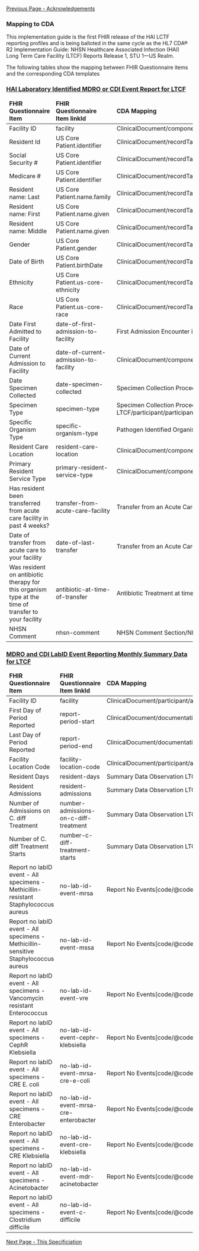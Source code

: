 [Previous Page - Acknowledgements](acknowledgements.html)

<!-- { :.no_toc } -->

<!-- TOC  the css styling for this is \pages\assets\css\project.css under 'markdown-toc'-->

<!-- * Do not remove this line (it will not be displayed)
{:toc} -->

<!-- end TOC -->

### Mapping to CDA
  
  <p>This implementation guide is the first FHIR release of the HAI LCTF reporting profiles and is being balloted in the same cycle as the HL7 CDA® R2 Implementation Guide: NHSN Healthcare Associated Infection (HAI) Long Term Care Facility (LTCF) Reports
Release 1, STU 1—US Realm.</p>
  <p>The following tables show the mapping between FHIR Questionnaire items and the corresponding CDA templates</p>
  <h3><a href="Questionnaire-hai-ltcf-questionnaire-mdro-cdi-event.html">HAI Laboratory Identified MDRO or CDI Event Report for LTCF</a></h3>
  <table class="codes">
    <thead>
      <tr>
        <td>
          <b>FHIR Questionnaire Item</b>
        </td>
        <td>
          <b>FHIR Questionnaire Item linkId</b>
        </td>
        <td>
          <b>CDA Mapping</b>
        </td>
      </tr>
    </thead>
    <tbody>
      <tr>
        <td>Facility ID</td>
        <td>facility</td>
        <td>ClinicalDocument/componentOf/encompassingEncounter/location/healthCareFacility/id</td>
      </tr>
      <tr>
        <td>Resident Id</td>
        <td>US Core Patient.identifier</td>
        <td>ClinicalDocument/recordTarget/patientRole/id</td>
      </tr>
      <tr>
        <td>Social Security #</td>
        <td>US Core Patient.identifier</td>
        <td>ClinicalDocument/recordTarget/patientRole/id</td>
      </tr>
      <tr>
        <td>Medicare #</td>
        <td>US Core Patient.identifier</td>
        <td>ClinicalDocument/recordTarget/patientRole/id</td>
      </tr>
      <tr>
        <td>Resident name: Last</td>
        <td>US Core Patient.name.family</td>
        <td>ClinicalDocument/recordTarget/name</td>
      </tr>
      <tr>
        <td>Resident name: First</td>
        <td>US Core Patient.name.given</td>
        <td>ClinicalDocument/recordTarget/name</td>
      </tr>
      <tr>
        <td>Resident name: Middle</td>
        <td>US Core Patient.name.given</td>
        <td>ClinicalDocument/recordTarget/name</td>
      </tr>
      <tr>
        <td>Gender</td>
        <td>US Core Patient.gender</td>
        <td>ClinicalDocument/recordTarget/patientRole/patient/administrativeGenderCode</td>
      </tr>
      <tr>
        <td>Date of Birth</td>
        <td>US Core Patient.birthDate</td>
        <td>ClinicalDocument/recordTarget/patientRole/patient/birthTime</td>
      </tr>
      <tr>
        <td>Ethnicity</td>
        <td>US Core Patient.us-core-ethnicity</td>
        <td>ClinicalDocument/recordTarget/patientRole/patient/ethnicGroupCode</td>
      </tr>
      <tr>
        <td>Race</td>
        <td>US Core Patient.us-core-race</td>
        <td>ClinicalDocument/recordTarget/patientRole/patient/raceCode</td>
      </tr>
      <tr>
        <td>Date First Admitted to Facility</td>
        <td>date-of-first-admission-to-facility</td>
        <td>First Admission Encounter in a Lab Identified Report LTCF/effectiveTime/low</td>
      </tr>
      <tr>
        <td>Date of Current Admission to Facility</td>
        <td>date-of-current-admission-to-facility</td>
        <td>ClinicalDocument/componentOf/encompassingEncounter/effectiveTime/low</td>
      </tr>
      <tr>
        <td>Date Specimen Collected</td>
        <td>date-specimen-collected</td>
        <td>Specimen Collection Procedure in a Lab Identified Report LTCF/effectiveTime/low</td>
      </tr>
      <tr>
        <td>Specimen Type</td>
        <td>specimen-type</td>
        <td>Specimen Collection Procedure in a Lab Identified Report LTCF/participant/participantRole/playingEntity/code</td>
      </tr>
      <tr>
        <td>Specific Organism Type</td>
        <td>specific-organism-type</td>
        <td>Pathogen Identified Organism in a Lab Identified Report LTCF/value</td>
      </tr>
      <tr>
        <td>Resident Care Location</td>
        <td>resident-care-location</td>
        <td>ClinicalDocument/componentOf/encompassingEncounter/location/healthcareFacility/id/@extension</td>
      </tr>
      <tr>
        <td>Primary Resident Service Type</td>
        <td>primary-resident-service-type</td>
        <td>ClinicalDocument/componentOf/encompassingEncounter/location/healthCareFacility/code</td>
      </tr>
      <tr>
        <td>Has resident been transferred from acute care facility in past 4 weeks?</td>
        <td>transfer-from-acute-care-facility</td>
        <td>Transfer from an Acute Care Facility to LTCF in a Lab Identified Report/value</td>
      </tr>
      <tr>
        <td>Date of transfer from acute care to your facility</td>
        <td>date-of-last-transfer</td>
        <td>Transfer from an Acute Care Facility to LTCF in a Lab Identified Report/effectiveTime</td>
      </tr>
      <tr>
        <td>Was resident on antibiotic therapy for this organism type at the time of transfer to your facility</td>
        <td>antibiotic-at-time-of-transfer</td>
        <td>Antibiotic Treatment at time of Transfer in a Lab Identified Report LTCF/value</td>
      </tr>
      <tr>
        <td>NHSN Comment</td>
        <td>nhsn-comment</td>
        <td>NHSN Comment Section/NHSN Comment</td>
      </tr>
    </tbody>
  </table>
  
  <h3><a href="Questionnaire-hai-ltcf-questionnaire-mdro-cdi-summary.html">MDRO and CDI LabID Event Reporting Monthly Summary Data for LTCF</a></h3>
<table class="codes">
  <thead>
    <tr>
      <td>
        <b>FHIR Questionnaire Item</b>
      </td>
      <td>
        <b>FHIR Questionnaire Item linkId</b>
      </td>
      <td>
        <b>CDA Mapping</b>
      </td>
    </tr>
  </thead>
  <tbody>
    <tr>
      <td>Facility ID</td>
      <td>facility</td>
      <td>ClinicalDocument/participant/associatedEntity/id/@root</td>
    </tr>
    <tr>
      <td>First Day of Period Reported</td>
      <td>report-period-start</td>
      <td>ClinicalDocument/documentationOf/serviceEvent/effectiveTime/low</td>
    </tr>
    <tr>
      <td>Last Day of Period Reported</td>
      <td>report-period-end</td>
      <td>ClinicalDocument/documentationOf/serviceEvent/effectiveTime/high</td>
    </tr>
    <tr>
      <td>Facility Location Code</td>
      <td>facility-location-code</td>
      <td>ClinicalDocument/participant/associatedEntity/id/@extension</td>
    </tr>
    <tr>
      <td>Resident Days</td>
      <td>resident-days</td>
      <td>Summary Data Observation LTCF[code/@code="1369-8']/value</td>
    </tr>
    <tr>
      <td>Resident Admissions</td>
      <td>resident-admissions</td>
      <td>Summary Data Observation LTCF[code/@code="1370-6']/value</td>
    </tr>
    <tr>
      <td>Number of Admissions on C. diff Treatment</td>
      <td>number-admissions-on-c-diff-treatment</td>
      <td>Summary Data Observation LTCF[code/@code="1371-4']/value</td>
    </tr>
    <tr>
      <td>Number of C. diff Treatment Starts</td>
      <td>number-c-diff-treatment-starts</td>
      <td>Summary Data Observation LTCF[code/@code="1372-2']/value</td>
    </tr>
    <tr>
      <td>Report no labID event - All specimens - Methicillin-resistant Staphylococcus aureus</td>
      <td>no-lab-id-event-mrsa</td>
      <td>Report No Events[code/@code="3030-4"]/value</td>
    </tr>
    <tr>
      <td>Report no labID event - All specimens - Methicillin-sensitive Staphylococcus aureus</td>
      <td>no-lab-id-event-mssa</td>
      <td>Report No Events[code/@code="1307-8"]/value</td>
    </tr>
    <tr>
      <td>Report no labID event - All specimens - Vancomycin resistant Enterococcus</td>
      <td>no-lab-id-event-vre</td>
      <td>Report No Events[code/@code="3033-8"]/value</td>
    </tr>
    <tr>
      <td>Report no labID event - All specimens - CephR Klebsiella</td>
      <td>no-lab-id-event-cephr-klebsiella</td>
      <td>Report No Events[code/@code="3036-1"]/value</td>
    </tr>
    <tr>
      <td>Report no labID event - All specimens - CRE E. coli</td>
      <td>no-lab-id-event-mrsa-cre-e-coli</td>
      <td>Report No Events[code/@code="3039-5"]/value</td>
    </tr>
    <tr>
      <td>Report no labID event - All specimens - CRE Enterobacter</td>
      <td>no-lab-id-event-mrsa-cre-enterobacter</td>
      <td>Report No Events[code/@code="3042-9"]/value</td>
    </tr>
    <tr>
      <td>Report no labID event - All specimens - CRE Klebsiella</td>
      <td>no-lab-id-event-cre-klebsiella</td>
      <td>Report No Events[code/@code="3045-2"]/value</td>
    </tr>
    <tr>
      <td>Report no labID event - All specimens - Acinetobacter</td>
      <td>no-lab-id-event-mdr-acinetobacter</td>
      <td>Report No Events[code/@code="3048-6"]/value</td>
    </tr>
    <tr>
      <td>Report no labID event - All specimens - Clostridium difficile</td>
      <td>no-lab-id-event-c-difficile</td>
      <td>Report No Events[code/@code="3051-0"]/value</td>
    </tr>
  </tbody>
</table>


[Next Page - This Specificiation](this_specificiation.html)